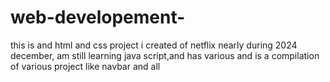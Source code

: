 # web-developement-
this is and html and css project i created of netflix nearly during 2024 december, am still learning java script,and has various and is a compilation of various project like navbar and all
